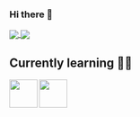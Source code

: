 ### Hi there 👋

<a href="https://github.com/M0dzie">
  <img align="center" src="https://github-readme-stats.vercel.app/api?username=M0dzie&count_private=true&show_icons=true&include_all_commits=true&hide=contribs&line_height=24&theme=transparent" />
</a>

<a href="https://github.com/M0dzie">
  <img align="center" src="https://github-readme-stats.vercel.app/api/top-langs/?username=M0dzie&layout=compact&theme=transparent" />
</a>

## Currently learning 👨‍💻

<img align="left" width="50" src="https://upload.wikimedia.org/wikipedia/commons/thumb/1/18/C_Programming_Language.svg/570px-C_Programming_Language.svg.png?20201031132917">
<img align="left" width="50" src="https://upload.wikimedia.org/wikipedia/commons/3/32/C%2B%2B_logo.png">
